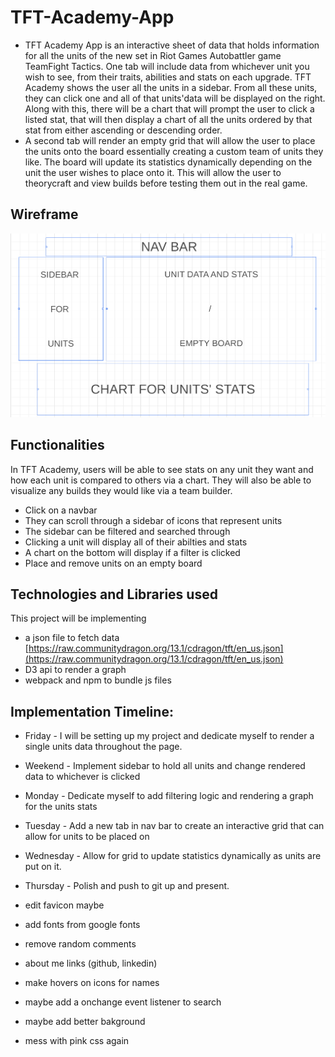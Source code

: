 # TFT-Academy-App
- TFT Academy App is an interactive sheet of data that holds information for all the units of the new set in Riot Games Autobattler game TeamFight Tactics. One tab will include data from whichever unit you wish to see, from their traits, abilities and stats on each upgrade. TFT Academy shows the user all the units in a sidebar. From all these units, they can click one and all of that units'data will be displayed on the right. Along with this, there will be a chart that will prompt the user to click a listed stat, that will then display a chart of all the units ordered by that stat from either ascending or descending order.
- A second tab will render an empty grid that will allow the user to place the units onto the board essentially creating a custom team of units they like. The board will update its statistics dynamically depending on the unit the user wishes to place onto it. This will allow the user to theorycraft and view builds before testing them out in the real game.
 
## Wireframe
![alt text](Wireframe.jpg)

## Functionalities
In TFT Academy, users will be able to see stats on any unit they want and how each unit is compared to others via a chart. They will also be able to visualize any builds they would like via a team builder.
- Click on a navbar
- They can scroll through a sidebar of icons that represent units
- The sidebar can be filtered and searched through
- Clicking a unit will display all of their abilties and stats
- A chart on the bottom will display if a filter is clicked
- Place and remove units on an empty board

## Technologies and Libraries used
This project will be implementing 
- a json file to fetch data [https://raw.communitydragon.org/13.1/cdragon/tft/en_us.json](https://raw.communitydragon.org/13.1/cdragon/tft/en_us.json)
- D3 api to render a graph
- webpack and npm to bundle js files

## Implementation Timeline:
- Friday - I will be setting up my project and dedicate myself to render a single units data throughout the page.
- Weekend - Implement sidebar to hold all units and change rendered data to whichever is clicked
- Monday - Dedicate myself to add filtering logic and rendering a graph for the units stats
- Tuesday - Add a new tab in nav bar to create an interactive grid that can allow for units to be placed on
- Wednesday - Allow for grid to update statistics dynamically as units are put on it.
- Thursday - Polish and push to git up and present.



- edit favicon maybe
- add fonts from google fonts
- remove random comments
- about me links (github, linkedin)
- make hovers on icons for names 
- maybe add a onchange event listener to search
- maybe add better bakground
- mess with pink css again

